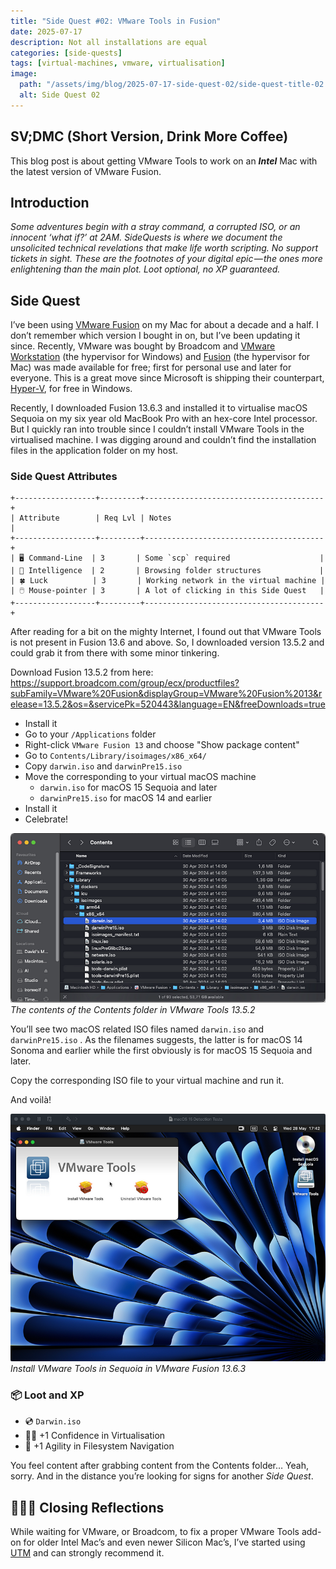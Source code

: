 ```yaml
---
title: "Side Quest #02: VMware Tools in Fusion"
date: 2025-07-17
description: Not all installations are equal
categories: [side-quests]
tags: [virtual-machines, vmware, virtualisation]
image:
  path: "/assets/img/blog/2025-07-17-side-quest-02/side-quest-title-02.png"
  alt: Side Quest 02
---
```


## SV;DMC (Short Version, Drink More Coffee)

This blog post is about getting VMware Tools to work on an **_Intel_** Mac with the latest version of VMware Fusion.

## Introduction

_Some adventures begin with a stray command, a corrupted ISO, or an innocent ‘what if?’ at 2AM. SideQuests is where we document the unsolicited technical revelations that make life worth scripting. No support tickets in sight. These are the footnotes of your digital epic — the ones more enlightening than the main plot. Loot optional, no XP guaranteed._

## Side Quest

I’ve been using [VMware Fusion](https://www.vmware.com/products/desktop-hypervisor/workstation-and-fusion) on my Mac for about a decade and a half. I don’t remember which version I bought in on, but I’ve been updating it since. Recently, VMware was bought by Broadcom and [VMware Workstation](https://www.vmware.com/products/desktop-hypervisor/workstation-and-fusion) (the hypervisor for Windows) and [Fusion](https://www.vmware.com/products/desktop-hypervisor/workstation-and-fusion) (the hypervisor for Mac) was made available for free; first for personal use and later for everyone. This is a great move since Microsoft is shipping their counterpart, [Hyper-V](https://learn.microsoft.com/en-us/windows-server/virtualization/hyper-v/hyper-v-overview?pivots=windows-server&wt.mc_id=MVP_387063), for free in Windows.

Recently, I downloaded Fusion 13.6.3 and installed it to virtualise macOS Sequoia on my six year old MacBook Pro with an hex-core Intel processor. But I quickly ran into trouble since I couldn’t install VMware Tools in the virtualised machine. I was digging around and couldn’t find the installation files in the application folder on my host.

### Side Quest Attributes

```
+------------------+---------+----------------------------------------+    
| Attribute        | Req Lvl | Notes                                  |    
+------------------+---------+----------------------------------------+    
| 🖥️ Command-Line  | 3       | Some `scp` required                    |    
| 🧠 Intelligence  | 2       | Browsing folder structures             |    
| 🍀 Luck          | 3       | Working network in the virtual machine |    
| 🖱️ Mouse-pointer | 3       | A lot of clicking in this Side Quest   |    
+------------------+---------+----------------------------------------+
```

After reading for a bit on the mighty Internet, I found out that VMware Tools is not present in Fusion 13.6 and above. So, I downloaded version 13.5.2 and could grab it from there with some minor tinkering.

Download Fusion 13.5.2 from here:
https://support.broadcom.com/group/ecx/productfiles?subFamily=VMware%20Fusion&displayGroup=VMware%20Fusion%2013&release=13.5.2&os=&servicePk=520443&language=EN&freeDownloads=true

- Install it
- Go to your `/Applications` folder
- Right-click `VMware Fusion 13` and choose "Show package content"
- Go to `Contents/Library/isoimages/x86_x64/`
- Copy `darwin.iso` and `darwinPre15.iso`
- Move the corresponding to your virtual macOS machine
	- `darwin.iso` for macOS 15 Sequoia and later
	- `darwinPre15.iso` for macOS 14 and earlier
- Install it
- Celebrate!

![Contents folder](/assets/img/blog/2025-07-17-side-quest-02/side-quest-contents-folder.png)
*The contents of the Contents folder in VMware Tools 13.5.2*

You’ll see two macOS related ISO files named `darwin.iso` and `darwinPre15.iso` . As the filenames suggests, the latter is for macOS 14 Sonoma and earlier while the first obviously is for macOS 15 Sequoia and later.

Copy the corresponding ISO file to your virtual machine and run it.

And voilà!

![Install VMware Tools](/assets/img/blog/2025-07-17-side-quest-02/side-quest-install-vmware-tools.png)
*Install VMware Tools in Sequoia in VMware Fusion 13.6.3*

### 📦 Loot and XP

- 💿 `Darwin.iso`
- 🧙🏻 +1 Confidence in Virtualisation
- 📂 +1 Agility in Filesystem Navigation

You feel content after grabbing content from the Contents folder… Yeah, sorry. And in the distance you’re looking for signs for another _Side Quest_.

## 🧘🏼‍♀️ Closing Reflections

While waiting for VMware, or Broadcom, to fix a proper VMware Tools add-on for older Intel Mac’s and even newer Silicon Mac’s, I’ve started using [UTM](https://mac.getutm.app/) and can strongly recommend it.
